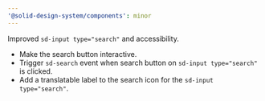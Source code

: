 ```yaml
---
'@solid-design-system/components': minor
---
```


Improved `sd-input type="search"` and accessibility.

- Make the search button interactive.
- Trigger `sd-search` event when search button on `sd-input type="search"` is clicked.
- Add a translatable label to the search icon for the `sd-input type="search"`.
